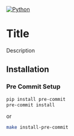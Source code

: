 [![Python](https://img.shields.io/badge/python-3.10-blue.svg)](https://github.com)

# Title

Description

## Installation

### Pre Commit Setup

```bash
pip install pre-commit
pre-commit install
```

or

```bash
make install-pre-commit
```

